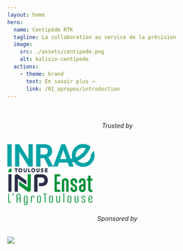 ```yaml
---
layout: home
hero:
  name: Centipède RTK
  tagline: La collaboration au service de la précision
  image:
    src: ./assets/centipede.png
    alt: kalisio-centipede
  actions:
    - theme: brand
      text: En savoir plus →
      link: /01_apropos/introduction
---
```


<ClientOnly>
	<p align="center"><br/>
		<center><h6>Trusted by</h6></center>
		<a href="https://www.inrae.fr/"><img src="./assets/inrae.png" width="200"/></a><br/>
    <a href="https://www.ensat.fr/fr/index.html"><img src="./assets/ensat.png" width="200"/></a><br/>
		<center><h6>Sponsored by</h6></center>
		<a href="https://kalisio.com"><img src="https://s3.eu-central-1.amazonaws.com/kalisioscope/kalisio/kalisio-logo-black-256x84.png"></a>
	</p>
</ClientOnly>